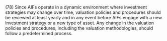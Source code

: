 (78) Since AIFs operate in a dynamic environment where investment strategies may change over time, valuation policies and procedures should be reviewed at least yearly and in any event before AIFs engage with a new investment strategy or a new type of asset. Any change in the valuation policies and procedures, including the valuation methodologies, should follow a predetermined process.